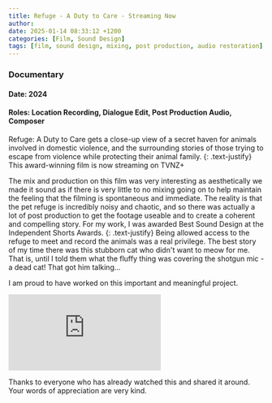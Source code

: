 ```yaml
---
title: Refuge - A Duty to Care - Streaming Now
author: 
date: 2025-01-14 08:33:12 +1200
categories: [Film, Sound Design]
tags: [film, sound design, mixing, post production, audio restoration]
---
```

### Documentary
#### Date: 2024
#### Roles: Location Recording, Dialogue Edit, Post Production Audio, Composer


Refuge: A Duty to Care gets a close-up view of a secret haven for animals involved in domestic violence, and the surrounding stories of those trying to escape from violence while protecting their animal family.
{: .text-justify}
This award-winning film is now streaming on TVNZ+

The mix and production on this film was very interesting as aesthetically we made it sound as if there is very little to no mixing going on to help maintain the feeling that the filming is spontaneous and immediate. The reality is that the pet refuge is incredibly noisy and chaotic, and so there was actually a lot of post production to get the footage useable and to create a coherent and compelling story. For my work, I was awarded Best Sound Design at the Independent Shorts Awards. 
{: .text-justify}
Being allowed access to the refuge to meet and record the animals was a real privilege. The best story of my time there was this stubborn cat who didn't want to meow for me. That is, until I told them what the fluffy thing was covering the shotgun mic - a dead cat! That got him talking...

I am proud to have worked on this important and meaningful project.

<div class="video-container">
  <iframe class="video" src="https://www.youtube.com/embed/bv5A-nIZTfs?si=J2tsHQVUUUroi-NK" frameborder="0" allowfullscreen></iframe>
</div>

Thanks to everyone who has already watched this and shared it around. Your words of appreciation are very kind.